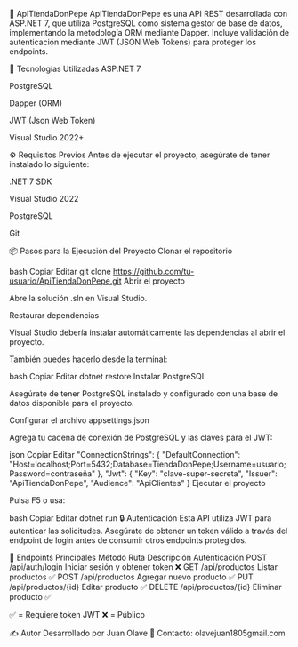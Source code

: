 🛒 ApiTiendaDonPepe
ApiTiendaDonPepe es una API REST desarrollada con ASP.NET 7, que utiliza PostgreSQL como sistema gestor de base de datos, implementando la metodología ORM mediante Dapper. Incluye validación de autenticación mediante JWT (JSON Web Tokens) para proteger los endpoints.

🚀 Tecnologías Utilizadas
ASP.NET 7

PostgreSQL

Dapper (ORM)

JWT (Json Web Token)

Visual Studio 2022+

⚙️ Requisitos Previos
Antes de ejecutar el proyecto, asegúrate de tener instalado lo siguiente:

.NET 7 SDK

Visual Studio 2022

PostgreSQL

Git

📦 Pasos para la Ejecución del Proyecto
Clonar el repositorio

bash
Copiar
Editar
git clone https://github.com/tu-usuario/ApiTiendaDonPepe.git
Abrir el proyecto

Abre la solución .sln en Visual Studio.

Restaurar dependencias

Visual Studio debería instalar automáticamente las dependencias al abrir el proyecto.

También puedes hacerlo desde la terminal:

bash
Copiar
Editar
dotnet restore
Instalar PostgreSQL

Asegúrate de tener PostgreSQL instalado y configurado con una base de datos disponible para el proyecto.

Configurar el archivo appsettings.json

Agrega tu cadena de conexión de PostgreSQL y las claves para el JWT:

json
Copiar
Editar
"ConnectionStrings": {
  "DefaultConnection": "Host=localhost;Port=5432;Database=TiendaDonPepe;Username=usuario;Password=contraseña"
},
"Jwt": {
  "Key": "clave-super-secreta",
  "Issuer": "ApiTiendaDonPepe",
  "Audience": "ApiClientes"
}
Ejecutar el proyecto

Pulsa F5 o usa:

bash
Copiar
Editar
dotnet run
🔒 Autenticación
Esta API utiliza JWT para autenticar las solicitudes. Asegúrate de obtener un token válido a través del endpoint de login antes de consumir otros endpoints protegidos.

🧪 Endpoints Principales
Método	Ruta	Descripción	Autenticación
POST	/api/auth/login	Iniciar sesión y obtener token	❌
GET	/api/productos	Listar productos	✅
POST	/api/productos	Agregar nuevo producto	✅
PUT	/api/productos/{id}	Editar producto	✅
DELETE	/api/productos/{id}	Eliminar producto	✅

✅ = Requiere token JWT
❌ = Público

✍️ Autor
Desarrollado por Juan Olave
📧 Contacto: olavejuan1805gmail.com
